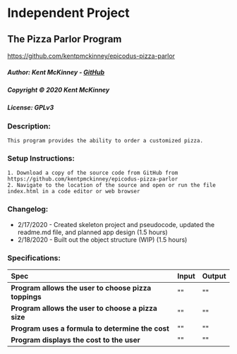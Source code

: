 # Independent Project
## The Pizza Parlor Program
https://github.com/kentpmckinney/epicodus-pizza-parlor

##### Author: Kent McKinney - [GitHub](https://github.com/kentpmckinney)
##### Copyright &copy; 2020 Kent McKinney
##### License: GPLv3
### Description:

``This program provides the ability to order a customized pizza.``

### Setup Instructions:
    1. Download a copy of the source code from GitHub from https://github.com/kentpmckinney/epicodus-pizza-parlor
    2. Navigate to the location of the source and open or run the file index.html in a code editor or web browser

### Changelog:
* 2/17/2020 - Created skeleton project and pseudocode, updated the readme.md file, and planned app design (1.5 hours)
* 2/18/2020 - Built out the object structure (WIP) (1.5 hours)


### Specifications:

| Spec | Input | Output |
| :------------- | :------------- | :------------- |
| **Program allows the user to choose pizza toppings** | "" | "" |
| **Program allows the user to choose a pizza size** | "" | "" |
| **Program uses a formula to determine the cost** | "" | "" |
| **Program displays the cost to the user** | "" | "" |
